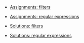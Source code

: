 * [Assignments: filters](./08_filters/exercises/filters/99_exercises.md)
* [Assignments: regular expressions](./08_filters/exercises/regular_expressions/99_exercises.md)


* [Solutions: filters](./08_filters/exercises/filters/100_solutions.md)
* [Solutions: regular expressions](./08_filters/exercises/regular_expressions/100_solutions.md)